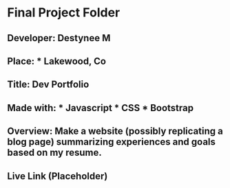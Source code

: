 # Final Project Folder
## **Developer:** Destynee M
## **Place:** * Lakewood, Co
## **Title:** Dev Portfolio
## Made with: * Javascript * CSS * Bootstrap 
## Overview: Make a website (possibly replicating a blog page) summarizing experiences and goals based on my resume.

## Live Link  (Placeholder)

<!-- can be straight through github at bottom of read me, you will see an edit button and you can do it there -->

<!-- #Overview--what the site is about -->